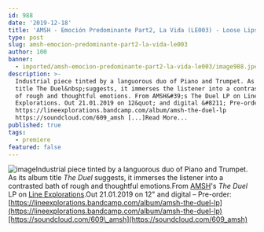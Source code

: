 ```yaml
---
id: 988
date: '2019-12-18'
title: 'AMSH - Emoción Predominante Part2, La Vida (LE003) - Loose Lips'
type: post
slug: amsh-emocion-predominante-part2-la-vida-le003
author: 100
banner:
  - imported/amsh-emocion-predominante-part2-la-vida-le003/image988.jpeg
description: >-
  Industrial piece tinted by a languorous duo of Piano and Trumpet. As its album
  title The Duel&nbsp;suggests, it immerses the listener into a contrasted bath
  of rough and thoughtful emotions. From AMSH&#39;s The Duel LP on Line
  Explorations. Out 21.01.2019 on 12&quot; and digital &#8211; Pre-order:
  https://lineexplorations.bandcamp.com/album/amsh-the-duel-lp
  https://soundcloud.com/609_amsh [...]Read More...
published: true
tags:
  - premiere
featured: false
---
```

![image](../imported/amsh-emocion-predominante-part2-la-vida-le003/image988.jpeg)Industrial piece tinted by a languorous duo of Piano and Trumpet. As its album title _The Duel_ suggests, it immerses the listener into a contrasted bath of rough and thoughtful emotions.From [AMSH](https://soundcloud.com/609_amsh)'s _The Duel_ LP on [Line Explorations](https://lineexplorations.bandcamp.com).Out 21.01.2019 on 12" and digital – Pre-order: [](https://lineexplorations.bandcamp.com/album/amsh-the-duel-lp)[https://lineexplorations.bandcamp.com/album/amsh-the-duel-lp](https://lineexplorations.bandcamp.com/album/amsh-the-duel-lp)[https://soundcloud.com/609\_amsh](https://soundcloud.com/609_amsh)